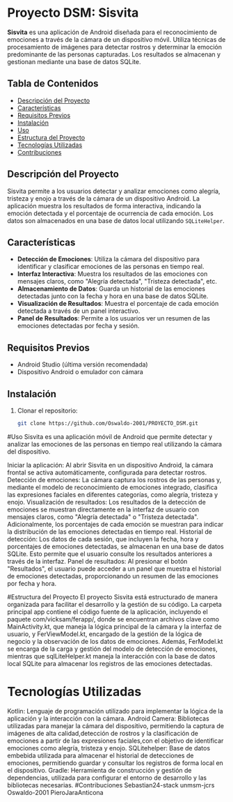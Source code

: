 # Proyecto DSM: Sisvita

**Sisvita** es una aplicación de Android diseñada para el reconocimiento de emociones a través de la cámara de un dispositivo móvil. Utiliza técnicas de procesamiento de imágenes para detectar rostros y determinar la emoción predominante de las personas capturadas. Los resultados se almacenan y gestionan mediante una base de datos SQLite.

## Tabla de Contenidos
- [Descripción del Proyecto](#descripción-del-proyecto)
- [Características](#características)
- [Requisitos Previos](#requisitos-previos)
- [Instalación](#instalación)
- [Uso](#uso)
- [Estructura del Proyecto](#estructura-del-proyecto)
- [Tecnologías Utilizadas](#tecnologías-utilizadas)
- [Contribuciones](#contribuciones)


## Descripción del Proyecto
Sisvita permite a los usuarios detectar y analizar emociones como alegría, tristeza y enojo a través de la cámara de un dispositivo Android. La aplicación muestra los resultados de forma interactiva, indicando la emoción detectada y el porcentaje de ocurrencia de cada emoción. Los datos son almacenados en una base de datos local utilizando `SQLiteHelper`.

## Características
- **Detección de Emociones**: Utiliza la cámara del dispositivo para identificar y clasificar emociones de las personas en tiempo real.
- **Interfaz Interactiva**: Muestra los resultados de las emociones con mensajes claros, como "Alegría detectada", "Tristeza detectada", etc.
- **Almacenamiento de Datos**: Guarda un historial de las emociones detectadas junto con la fecha y hora en una base de datos SQLite.
- **Visualización de Resultados**: Muestra el porcentaje de cada emoción detectada a través de un panel interactivo.
- **Panel de Resultados**: Permite a los usuarios ver un resumen de las emociones detectadas por fecha y sesión.

## Requisitos Previos
- Android Studio (última versión recomendada)
- Dispositivo Android o emulador con cámara

## Instalación
1. Clonar el repositorio:
   ```bash
   git clone https://github.com/Oswaldo-2001/PROYECTO_DSM.git
  #Uso
Sisvita es una aplicación móvil de Android que permite detectar y analizar las emociones de las personas en tiempo real utilizando la cámara del dispositivo. 

Iniciar la aplicación: Al abrir Sisvita en un dispositivo Android, la cámara frontal se activa automáticamente, configurada para detectar rostros.
Detección de emociones: La cámara captura los rostros de las personas y, mediante el modelo de reconocimiento de emociones integrado, clasifica las expresiones faciales en diferentes categorías, como alegría, tristeza y enojo.
Visualización de resultados: Los resultados de la detección de emociones se muestran directamente en la interfaz de usuario con mensajes claros, como "Alegría detectada" o "Tristeza detectada". Adicionalmente, los porcentajes de cada emoción se muestran para indicar la distribución de las emociones detectadas en tiempo real.
Historial de detección: Los datos de cada sesión, que incluyen la fecha, hora y porcentajes de emociones detectadas, se almacenan en una base de datos SQLite. Esto permite que el usuario consulte los resultados anteriores a través de la interfaz.
Panel de resultados: Al presionar el botón "Resultados", el usuario puede acceder a un panel que muestra el historial de emociones detectadas, proporcionando un resumen de las emociones por fecha y hora.

#Estructura del Proyecto
El proyecto Sisvita está estructurado de manera organizada para facilitar el desarrollo y la gestión de su código. La carpeta principal app contiene el código fuente de la aplicación, incluyendo el paquete com/vicksam/ferapp/, donde se encuentran archivos clave como MainActivity.kt, que maneja la lógica principal de la cámara y la interfaz de usuario, y FerViewModel.kt, encargado de la gestión de la lógica de negocio y la observación de los datos de emociones. Además, FerModel.kt se encarga de la carga y gestión del modelo de detección de emociones, mientras que sqlLiteHelper.kt maneja la interacción con la base de datos local SQLite para almacenar los registros de las emociones detectadas.
# Tecnologías Utilizadas
Kotlin: Lenguaje de programación utilizado para implementar la lógica de la aplicación y la interacción con la cámara.
Android Camera: Bibliotecas utilizadas para manejar la cámara del dispositivo, permitiendo la captura de imágenes de alta calidad,detección de rostros 
y la clasificación de emociones a partir de las expresiones faciales,con el objetivo de identificar emociones como alegría, tristeza y enojo.
SQLitehelper: Base de datos embebida utilizada para almacenar el historial de detecciones de emociones, permitiendo guardar y consultar los registros de forma local en el dispositivo.
Gradle: Herramienta de construcción y gestión de dependencias, utilizada para configurar el entorno de desarrollo y las bibliotecas necesarias.
#Contribuciones
Sebastian24-stack
unmsm-jcrs
Oswaldo-2001
PieroJaraAnticona
